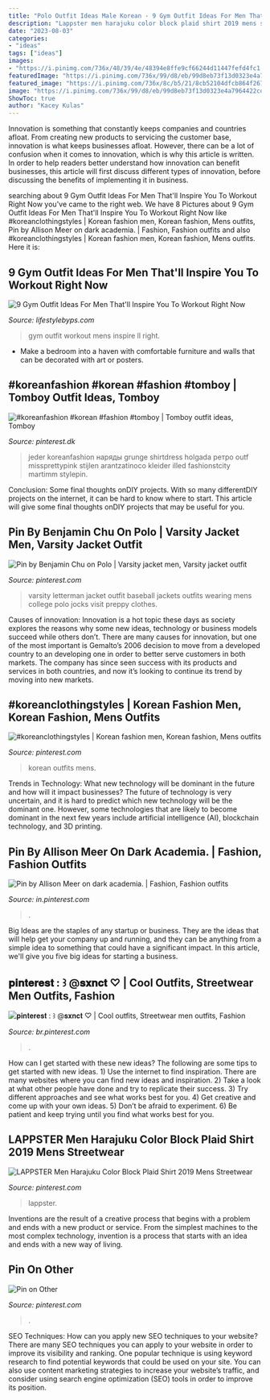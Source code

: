 ```yaml
---
title: "Polo Outfit Ideas Male Korean - 9 Gym Outfit Ideas For Men That&#039;ll Inspire You To Workout Right Now"
description: "Lappster men harajuku color block plaid shirt 2019 mens streetwear"
date: "2023-08-03"
categories:
- "ideas"
tags: ["ideas"]
images:
- "https://i.pinimg.com/736x/48/39/4e/48394e8ffe9cf66244d11447fefd4fc1.jpg"
featuredImage: "https://i.pinimg.com/736x/99/d8/eb/99d8eb73f13d0323e4a7964422cde21c.jpg"
featured_image: "https://i.pinimg.com/736x/8c/b5/21/8cb52104dfcb864f26713edfa019174b.jpg"
image: "https://i.pinimg.com/736x/99/d8/eb/99d8eb73f13d0323e4a7964422cde21c.jpg"
ShowToc: true
author: "Kacey Kulas"
---
```



Innovation is something that constantly keeps companies and countries afloat. From creating new products to servicing the customer base, innovation is what keeps businesses afloat. However, there can be a lot of confusion when it comes to innovation, which is why this article is written. In order to help readers better understand how innovation can benefit businesses, this article will first discuss different types of innovation, before discussing the benefits of implementing it in business.

	

		
searching about 9 Gym Outfit Ideas For Men That&#039;ll Inspire You To Workout Right Now you've came to the right web. We have 8 Pictures about 9 Gym Outfit Ideas For Men That&#039;ll Inspire You To Workout Right Now like #koreanclothingstyles | Korean fashion men, Korean fashion, Mens outfits, Pin by Allison Meer on dark academia. | Fashion, Fashion outfits and also #koreanclothingstyles | Korean fashion men, Korean fashion, Mens outfits. Here it is:
		
    
## 9 Gym Outfit Ideas For Men That&#039;ll Inspire You To Workout Right Now

<img loading=lazy src="https://cdn.shopify.com/s/files/1/0162/2116/files/gym_outfit_ideas_for_men_9.jpg?v=1496806537" onerror="this.onerror=null;this.src='https://tse2.mm.bing.net/th?id=OIP.araEl8K3PeNPyCx9f0v4-wHaPH&amp;pid=15.1';" alt="9 Gym Outfit Ideas For Men That&#039;ll Inspire You To Workout Right Now">

_Source: lifestylebyps.com_

>gym outfit workout mens inspire ll right. 

	

- Make a bedroom into a haven with comfortable furniture and walls that can be decorated with art or posters.

    
## #koreanfashion #korean #fashion #tomboy | Tomboy Outfit Ideas, Tomboy

<img loading=lazy src="https://i.pinimg.com/736x/06/9a/f4/069af4e7f9b6c8fd934b67d3c440003f.jpg" onerror="this.onerror=null;this.src='https://tse2.mm.bing.net/th?id=OIP.d0dYXDRUoOG7x3cUQlUF6AHaJ3&amp;pid=15.1';" alt="#koreanfashion #korean #fashion #tomboy | Tomboy outfit ideas, Tomboy">

_Source: pinterest.dk_

>jeder koreanfashion наряды grunge shirtdress holgada ретро outf missprettypink stijlen arantzatinoco kleider illed fashionstcity martimm stylepin. 

	

Conclusion: Some final thoughts onDIY projects.
With so many differentDIY projects on the internet, it can be hard to know where to start. This article will give some final thoughts onDIY projects that may be useful for you.

    
## Pin By Benjamin Chu On Polo | Varsity Jacket Men, Varsity Jacket Outfit

<img loading=lazy src="https://i.pinimg.com/736x/be/21/e9/be21e9c9843b03f9708117ad23cb0a06.jpg" onerror="this.onerror=null;this.src='https://tse1.mm.bing.net/th?id=OIP.-YCuvhvRt5AbFcKnppmbSwAAAA&amp;pid=15.1';" alt="Pin by Benjamin Chu on Polo | Varsity jacket men, Varsity jacket outfit">

_Source: pinterest.com_

>varsity letterman jacket outfit baseball jackets outfits wearing mens college polo jocks visit preppy clothes. 

	

Causes of innovation:
Innovation is a hot topic these days as society explores the reasons why some new ideas, technology or business models succeed while others don’t. There are many causes for innovation, but one of the most important is Gemalto’s 2006 decision to move from a developed country to an developing one in order to better serve customers in both markets. The company has since seen success with its products and services in both countries, and now it’s looking to continue its trend by moving into new markets.

    
## #koreanclothingstyles | Korean Fashion Men, Korean Fashion, Mens Outfits

<img loading=lazy src="https://i.pinimg.com/736x/8c/b5/21/8cb52104dfcb864f26713edfa019174b.jpg" onerror="this.onerror=null;this.src='https://tse3.mm.bing.net/th?id=OIP.v4tGm0LDwbQcOZ3in-obygHaJ4&amp;pid=15.1';" alt="#koreanclothingstyles | Korean fashion men, Korean fashion, Mens outfits">

_Source: pinterest.com_

>korean outfits mens. 

	

Trends in Technology: What new technology will be dominant in the future and how will it impact businesses?
The future of technology is very uncertain, and it is hard to predict which new technology will be the dominant one. However, some technologies that are likely to become dominant in the next few years include artificial intelligence (AI), blockchain technology, and 3D printing.

    
## Pin By Allison Meer On Dark Academia. | Fashion, Fashion Outfits

<img loading=lazy src="https://i.pinimg.com/736x/a9/0a/aa/a90aaaffbf41c7092a4b98964f0fae93.jpg" onerror="this.onerror=null;this.src='https://tse4.mm.bing.net/th?id=OIP.x3xw4odIZ3-g48YTyEl2JQHaHa&amp;pid=15.1';" alt="Pin by Allison Meer on dark academia. | Fashion, Fashion outfits">

_Source: in.pinterest.com_

>. 

	

Big Ideas are the staples of any startup or business. They are the ideas that will help get your company up and running, and they can be anything from a simple idea to something that could have a significant impact. In this article, we'll give you five big ideas for starting a business.

    
## 𝐩𝐢𝐧𝐭𝐞𝐫𝐞𝐬𝐭 : ꒱ @𝐬𝐱𝐧𝐜𝐭 ♡ | Cool Outfits, Streetwear Men Outfits, Fashion

<img loading=lazy src="https://i.pinimg.com/originals/6e/57/89/6e5789927e24022e2605c14643c57bf0.jpg" onerror="this.onerror=null;this.src='https://tse3.mm.bing.net/th?id=OIP._h-QZueDOSlHHF0zzTEhUgHaII&amp;pid=15.1';" alt="𝐩𝐢𝐧𝐭𝐞𝐫𝐞𝐬𝐭 : ꒱ @𝐬𝐱𝐧𝐜𝐭 ♡ | Cool outfits, Streetwear men outfits, Fashion">

_Source: br.pinterest.com_

>. 

	

How can I get started with these new ideas?
The following are some tips to get started with new ideas. 1) Use the internet to find inspiration. There are many websites where you can find new ideas and inspiration. 2) Take a look at what other people have done and try to replicate their success. 3) Try different approaches and see what works best for you. 4) Get creative and come up with your own ideas. 5) Don’t be afraid to experiment. 6) Be patient and keep trying until you find what works best for you.

    
## LAPPSTER Men Harajuku Color Block Plaid Shirt 2019 Mens Streetwear

<img loading=lazy src="https://i.pinimg.com/736x/48/39/4e/48394e8ffe9cf66244d11447fefd4fc1.jpg" onerror="this.onerror=null;this.src='https://tse4.mm.bing.net/th?id=OIP.GLVZDktaK8sEc31zGLQrawHaHx&amp;pid=15.1';" alt="LAPPSTER Men Harajuku Color Block Plaid Shirt 2019 Mens Streetwear">

_Source: pinterest.com_

>lappster. 

	

Inventions are the result of a creative process that begins with a problem and ends with a new product or service. From the simplest machines to the most complex technology, invention is a process that starts with an idea and ends with a new way of living.

    
## Pin On Other

<img loading=lazy src="https://i.pinimg.com/736x/99/d8/eb/99d8eb73f13d0323e4a7964422cde21c.jpg" onerror="this.onerror=null;this.src='https://tse2.mm.bing.net/th?id=OIP.n_LO9CvecjSeacyM4JDZsAHaQM&amp;pid=15.1';" alt="Pin on Other">

_Source: pinterest.com_

>. 

	

SEO Techniques: How can you apply new SEO techniques to your website?
There are many SEO techniques you can apply to your website in order to improve its visibility and ranking. One popular technique is using keyword research to find potential keywords that could be used on your site. You can also use content marketing strategies to increase your website’s traffic, and consider using search engine optimization (SEO) tools in order to improve its position.

